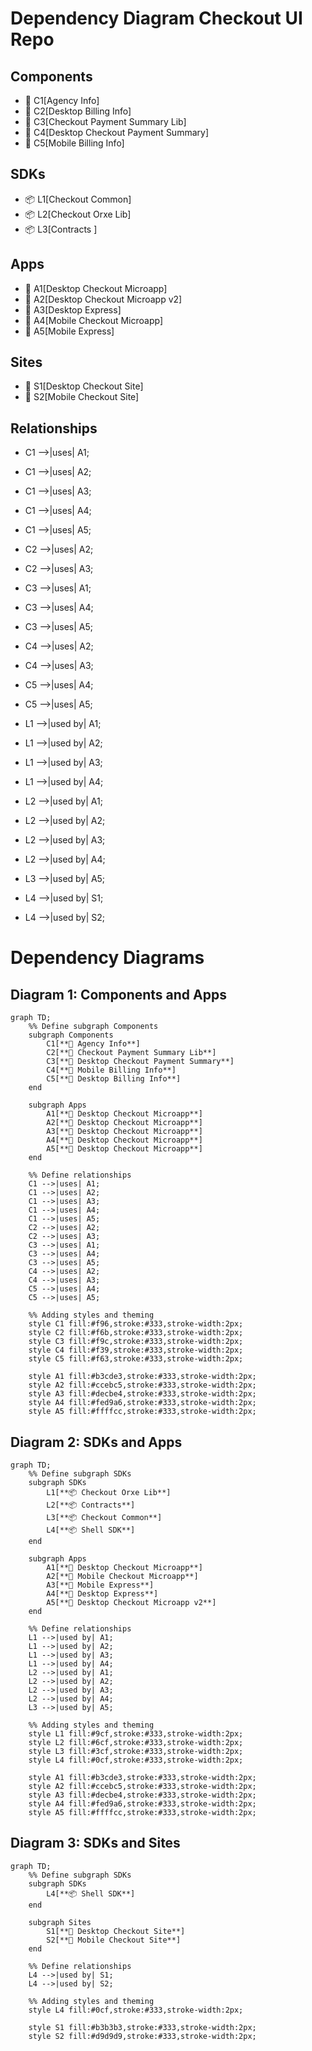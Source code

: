 # Dependency Diagram Checkout UI Repo

## Components
- 🔧 C1[Agency Info]
- 🔧 C2[Desktop Billing Info]
- 🔧 C3[Checkout Payment Summary Lib]
- 🔧 C4[Desktop Checkout Payment Summary]
- 🔧 C5[Mobile Billing Info]

## SDKs
- 📦 L1[Checkout Common]
- 📦 L2[Checkout Orxe Lib]
- 📦 L3[Contracts ]

## Apps
- 📱 A1[Desktop Checkout Microapp]
- 📱 A2[Desktop Checkout Microapp v2]
- 📱 A3[Desktop Express]
- 📱 A4[Mobile Checkout Microapp]
- 📱 A5[Mobile Express]

## Sites
- 📱 S1[Desktop Checkout Site]
- 📱 S2[Mobile Checkout Site]

## Relationships
- C1 -->|uses| A1;
- C1 -->|uses| A2;
- C1 -->|uses| A3;
- C1 -->|uses| A4;
- C1 -->|uses| A5;
- C2 -->|uses| A2;
- C2 -->|uses| A3;
- C3 -->|uses| A1;
- C3 -->|uses| A4;
- C3 -->|uses| A5;
- C4 -->|uses| A2;
- C4 -->|uses| A3;
- C5 -->|uses| A4;
- C5 -->|uses| A5;

- L1 -->|used by| A1;
- L1 -->|used by| A2;
- L1 -->|used by| A3;
- L1 -->|used by| A4;
- L2 -->|used by| A1;
- L2 -->|used by| A2;
- L2 -->|used by| A3;
- L2 -->|used by| A4;
- L3 -->|used by| A5;
- L4 -->|used by| S1;
- L4 -->|used by| S2;





# Dependency Diagrams

## Diagram 1: Components and Apps

```mermaid
graph TD;
    %% Define subgraph Components
    subgraph Components
        C1[**🔧 Agency Info**]
        C2[**🔧 Checkout Payment Summary Lib**]
        C3[**🔧 Desktop Checkout Payment Summary**]
        C4[**🔧 Mobile Billing Info**]
        C5[**🔧 Desktop Billing Info**]
    end

    subgraph Apps
        A1[**📱 Desktop Checkout Microapp**]
        A2[**📱 Desktop Checkout Microapp**]
        A3[**📱 Desktop Checkout Microapp**]
        A4[**📱 Desktop Checkout Microapp**]
        A5[**📱 Desktop Checkout Microapp**]
    end

    %% Define relationships
    C1 -->|uses| A1;
    C1 -->|uses| A2;
    C1 -->|uses| A3;
    C1 -->|uses| A4;
    C1 -->|uses| A5;
    C2 -->|uses| A2;
    C2 -->|uses| A3;
    C3 -->|uses| A1;
    C3 -->|uses| A4;
    C3 -->|uses| A5;
    C4 -->|uses| A2;
    C4 -->|uses| A3;
    C5 -->|uses| A4;
    C5 -->|uses| A5;

    %% Adding styles and theming
    style C1 fill:#f96,stroke:#333,stroke-width:2px;
    style C2 fill:#f6b,stroke:#333,stroke-width:2px;
    style C3 fill:#f9c,stroke:#333,stroke-width:2px;
    style C4 fill:#f39,stroke:#333,stroke-width:2px;
    style C5 fill:#f63,stroke:#333,stroke-width:2px;

    style A1 fill:#b3cde3,stroke:#333,stroke-width:2px;
    style A2 fill:#ccebc5,stroke:#333,stroke-width:2px;
    style A3 fill:#decbe4,stroke:#333,stroke-width:2px;
    style A4 fill:#fed9a6,stroke:#333,stroke-width:2px;
    style A5 fill:#ffffcc,stroke:#333,stroke-width:2px;
```

## Diagram 2: SDKs and Apps

```mermaid
graph TD;
    %% Define subgraph SDKs
    subgraph SDKs
        L1[**📦 Checkout Orxe Lib**]
        L2[**📦 Contracts**]
        L3[**📦 Checkout Common**]
        L4[**📦 Shell SDK**]
    end

    subgraph Apps
        A1[**📱 Desktop Checkout Microapp**]
        A2[**📱 Mobile Checkout Microapp**]
        A3[**📱 Mobile Express**]
        A4[**📱 Desktop Express**]
        A5[**📱 Desktop Checkout Microapp v2**]
    end

    %% Define relationships
    L1 -->|used by| A1;
    L1 -->|used by| A2;
    L1 -->|used by| A3;
    L1 -->|used by| A4;
    L2 -->|used by| A1;
    L2 -->|used by| A2;
    L2 -->|used by| A3;
    L2 -->|used by| A4;
    L3 -->|used by| A5;

    %% Adding styles and theming
    style L1 fill:#9cf,stroke:#333,stroke-width:2px;
    style L2 fill:#6cf,stroke:#333,stroke-width:2px;
    style L3 fill:#3cf,stroke:#333,stroke-width:2px;
    style L4 fill:#0cf,stroke:#333,stroke-width:2px;

    style A1 fill:#b3cde3,stroke:#333,stroke-width:2px;
    style A2 fill:#ccebc5,stroke:#333,stroke-width:2px;
    style A3 fill:#decbe4,stroke:#333,stroke-width:2px;
    style A4 fill:#fed9a6,stroke:#333,stroke-width:2px;
    style A5 fill:#ffffcc,stroke:#333,stroke-width:2px;
```

## Diagram 3: SDKs and Sites

```mermaid
graph TD;
    %% Define subgraph SDKs
    subgraph SDKs
        L4[**📦 Shell SDK**]
    end

    subgraph Sites
        S1[**🐳 Desktop Checkout Site**]
        S2[**🐳 Mobile Checkout Site**]
    end

    %% Define relationships
    L4 -->|used by| S1;
    L4 -->|used by| S2;

    %% Adding styles and theming
    style L4 fill:#0cf,stroke:#333,stroke-width:2px;

    style S1 fill:#b3b3b3,stroke:#333,stroke-width:2px;
    style S2 fill:#d9d9d9,stroke:#333,stroke-width:2px;
```
